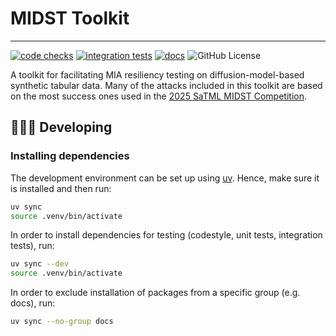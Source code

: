 # MIDST Toolkit

----------------------------------------------------------------------------------------

[![code checks](https://github.com/VectorInstitute/midst-toolkit/actions/workflows/code_checks.yml/badge.svg)](https://github.com/VectorInstitute/midst-toolkit/actions/workflows/code_checks.yml)
[![integration tests](https://github.com/VectorInstitute/midst-toolkit/actions/workflows/integration_tests.yml/badge.svg)](https://github.com/VectorInstitute/midst-toolkit/actions/workflows/integration_tests.yml)
[![docs](https://github.com/VectorInstitute/midst-toolkit/actions/workflows/docs.yml/badge.svg)](https://github.com/VectorInstitute/midst-toolkit/actions/workflows/docs.yml)
![GitHub License](https://img.shields.io/github/license/VectorInstitute/midst-toolkit)

A toolkit for facilitating MIA resiliency testing on diffusion-model-based synthetic tabular data. Many of the attacks
included in this toolkit are based on the most success ones used in the
[2025 SaTML MIDST Competition](https://vectorinstitute.github.io/MIDST/).

## 🧑🏿‍💻 Developing

### Installing dependencies

The development environment can be set up using [uv](https://github.com/astral-sh/uv?tab=readme-ov-file#installation).
Hence, make sure it is installed and then run:

```bash
uv sync
source .venv/bin/activate
```

In order to install dependencies for testing (codestyle, unit tests, integration tests),
run:

```bash
uv sync --dev
source .venv/bin/activate
```

In order to exclude installation of packages from a specific group (e.g. docs),
run:

```bash
uv sync --no-group docs
```
